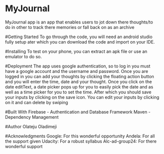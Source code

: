 # MyJournal
MyJournal app is an app that enables users to jot down there thoughts/to do in other to track there memories or fall back on as an archive

#Getting Started
To go through the code, you will need an android studio fully setup ater which you can download the code and import on your IDE.

#Installing
To test on your phone, you can extract an apk file or use an emulator to do so.

#Deployment
The app uses google authentication, so to log in you must have a google account and the username and password. 
Once you are logged in you can add your thoughts by clicking the floating action button and you will enter the time, date and your thought.
Once you click on the date editText, a date picker pops up for you to easily pick the date and as well as a time picker for you to set the time. After which you should save your inputs by clicking on the save icon.
You can edit your inputs by clicking on it and can delete by swiping

#Built With
 Firebase - Authentication and Database Framework
 Maven - Dependency Management
 
 
 #Author
 Olateju Oladimeji
 
 #Acknowledgments
 Google: For this wonderful opportunity
 Andela: For all the support given
 Udacity: For a robust syllabus
 Alc-ad-group24: For there wonderful support

